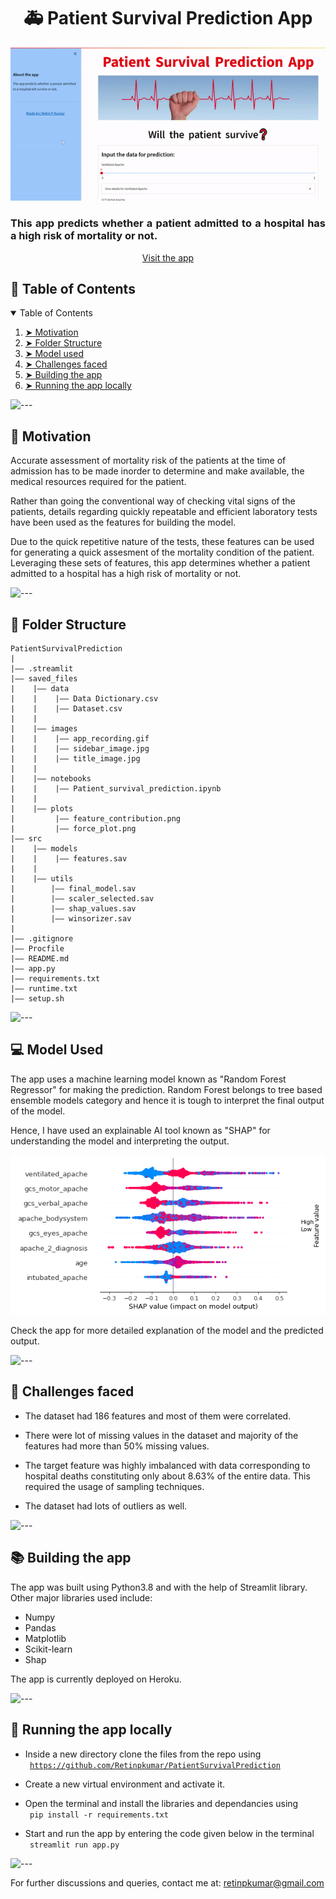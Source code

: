  <h1 align='center'> 🚑 Patient Survival Prediction App </h1>

<div align='center'>
<img src="https://github.com/Retinpkumar/PatientSurvivalPrediction/blob/main/saved_files/images/app_recording.gif">
</div>

<h3 align='justify'> This app predicts whether a patient admitted to a hospital has a high risk of mortality or not. </h3>

<div align='center'>
<a href="https://patient-survival-prediction.herokuapp.com/" align='center'> Visit the app </a>
</div>
 
<h2> 📖 Table of Contents </h2>
<details open="open">
  <summary>Table of Contents</summary>
  <ol>
    <li><a href="#motivation"> ➤ Motivation </a></li>
    <li><a href="#structure"> ➤ Folder Structure </a></li>
    <li><a href="#model_used"> ➤ Model used </a></li>
    <li><a href="#challenges"> ➤ Challenges faced </a></li>
    <li><a href="#build"> ➤ Building the app </a></li>
    <li><a href="#run"> ➤ Running the app locally </a></li>
    
  </ol>
</details>

![---](https://raw.githubusercontent.com/andreasbm/readme/master/assets/lines/aqua.png)


<h2 id="motivation" > 🎯 Motivation </h2>

Accurate assessment of mortality risk of the patients at the time of admission has to be made inorder to determine and make available, the medical resources required for the patient.

  Rather than going the conventional way of checking vital signs of the patients, details regarding quickly repeatable and efficient laboratory tests have been used as the features for building the model.  
  
  Due to the quick repetitive nature of the tests, these features can be used for generating a quick assesment of the mortality condition of the patient. Leveraging these sets of features, this app determines whether a patient admitted to a hospital has a high risk of mortality
or not.

![---](https://raw.githubusercontent.com/andreasbm/readme/master/assets/lines/aqua.png)


<h2 id='structure'> 📂 Folder Structure </h2>


```
PatientSurvivalPrediction
|
|—— .streamlit
|—— saved_files
|    |—— data
|    |    |—— Data Dictionary.csv
|    |    |—— Dataset.csv
|    |
|    |—— images
|    |    |—— app_recording.gif
|    |    |—— sidebar_image.jpg
|    |    |—— title_image.jpg
|    |
|    |—— notebooks
|    |    |—— Patient_survival_prediction.ipynb
|    |
|    |—— plots
|         |—— feature_contribution.png
|         |—— force_plot.png
|—— src
|    |—— models
|    |    |—— features.sav
|    |
|    |—— utils
|        |—— final_model.sav
|        |—— scaler_selected.sav
|        |—— shap_values.sav
|        |—— winsorizer.sav
|
|—— .gitignore
|—— Procfile
|—— README.md
|—— app.py
|—— requirements.txt
|—— runtime.txt
|—— setup.sh
```

![---](https://raw.githubusercontent.com/andreasbm/readme/master/assets/lines/aqua.png)

<h2 id="model_used"> 💻 Model Used </h2>

The app uses a machine learning model known as "Random Forest Regressor" for making the prediction. Random Forest belongs to tree based ensemble models category and hence it is tough to interpret the final output of the model.  

Hence, I have used an explainable AI tool known as "SHAP" for understanding the model and interpreting the output.  

<img src="https://github.com/Retinpkumar/PatientSurvivalPrediction/blob/main/saved_files/plots/feature_contribution.png">

Check the app for more detailed explanation of the model and the predicted output.

![---](https://raw.githubusercontent.com/andreasbm/readme/master/assets/lines/aqua.png)

<h2 id="challenges"> 🧩 Challenges faced </h2>

* The dataset had 186 features and most of them were correlated.  

* There were lot of missing values in the dataset and majority of the features had more than 50% missing values.  

* The target feature was highly imbalanced with data corresponding to hospital deaths constituting only about 8.63% of the entire data. This required the usage of sampling techniques.  

* The dataset had lots of outliers as well.

![---](https://raw.githubusercontent.com/andreasbm/readme/master/assets/lines/aqua.png)

<h2 id="build"> 📚 Building the app </h2>

The app was built using Python3.8 and with the help of Streamlit library.  
Other major libraries used include:
<ul>
  <li>Numpy</li> 
  <li>Pandas</li>
  <li>Matplotlib</li>
  <li>Scikit-learn</li>
  <li>Shap</li>
</ul>
The app is currently deployed on Heroku.  

![---](https://raw.githubusercontent.com/andreasbm/readme/master/assets/lines/aqua.png)

<h2 id="run"> 💾 Running the app locally </h2>

* Inside a new directory clone the files from the repo using  
<code> https://github.com/Retinpkumar/PatientSurvivalPrediction</code>  

* Create a new virtual environment and activate it.

* Open the terminal and install the libraries and dependancies using  
<code> pip install -r requirements.txt </code>  

* Start and run the app by entering the code given below in the terminal  
<code> streamlit run app.py </code>

![---](https://raw.githubusercontent.com/andreasbm/readme/master/assets/lines/aqua.png)

For further discussions and queries, contact me at: retinpkumar@gmail.com

